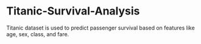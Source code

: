 # Titanic-Survival-Analysis
Titanic dataset is used to predict passenger survival based on features like age, sex, class, and fare.
